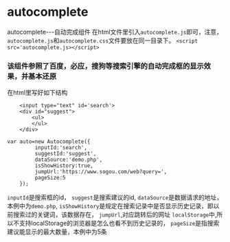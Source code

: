 # autocomplete
autocomplete---自动完成组件
在html文件里引入`autocomplete.js`即可，注意，`autocomplete.js`和`autocomplete.css`文件要放在同一目录下。
`<script src='autocomplete.js></script>`
### 该组件参照了百度，必应，搜狗等搜索引擎的自动完成框的显示效果，并基本还原

在html里写好如下结构
```
	<input type="text" id='search'>
	<div id="suggest">
		<ul>
		</ul>
	</div>
```
```
var auto=new Autocomplete({
         inputId:'search',
         suggestId:'suggest',
         dataSource:'demo.php',
         isShowHistory:true,
         jumpUrl:'https://www.sogou.com/web?query=',
         pageSize:5
	});
```
`inputId`是搜索框的id，
`suggest`是搜索建议的id,
`dataSource`是数据请求的地址，本例中为`demo.php`,
`isShowHistory`是规定在搜索记录中是否显示历史记录，即以前搜索过的关键词，该数据存在，
`jumpUrl`,对应跳转后的网址
`localStorage`中,所以不支持localStorage的浏览器是怎么也看不到历史记录的，
`pageSize`是指搜索建议能显示的最大数量，本例中为5条


